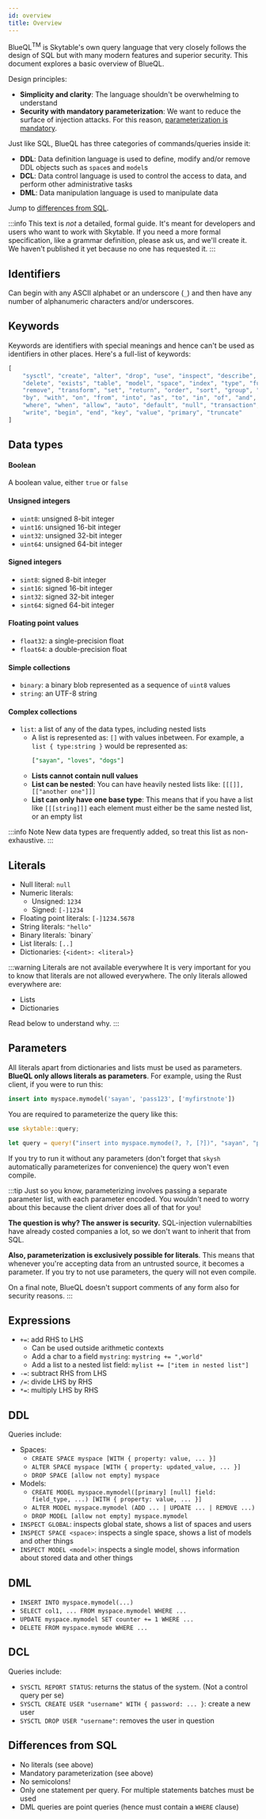 ```yaml
---
id: overview
title: Overview
---
```


BlueQL<sup>TM</sup> is Skytable's own query language that very closely follows the design of SQL but with many 
modern features  and superior security. This document explores a basic overview of BlueQL.

Design principles:
- **Simplicity and clarity**: The language shouldn't be overwhelming to understand
- **Security with mandatory parameterization**: We want to reduce the surface of injection attacks. For this reason, [parameterization is mandatory](#parameters).

Just like SQL, BlueQL has three categories of commands/queries inside it:

- **DDL**: Data definition language is used to define, modify and/or remove DDL objects such as `space`s and `model`s
- **DCL**: Data control language is used to control the access to data, and perform other administrative tasks
- **DML**: Data manipulation language is used to manipulate data

Jump to [differences from SQL](#differences-from-sql).

:::info
This text is *not* a detailed, formal guide. It's meant for developers and users who want to work with 
Skytable.  If you need a more formal specification, like a grammar definition, please ask us, and we'll create 
it. We haven't published it yet because no one has requested it.
:::

## Identifiers
Can begin with any ASCII alphabet or an underscore (`_`) and then have any number of alphanumeric characters and/or underscores.

## Keywords

Keywords are identifiers with special meanings and hence can't be used as identifiers in other places. Here's a full-list of 
keywords:

```ts
[
    "sysctl", "create", "alter", "drop", "use", "inspect", "describe", "insert", "select", "update",
    "delete", "exists", "table", "model", "space", "index", "type", "function", "rename", "add",
    "remove", "transform", "set", "return", "order", "sort", "group", "limit", "asc", "desc", "all",
    "by", "with", "on", "from", "into", "as", "to", "in", "of", "and", "or", "not", "if", "else",
    "where", "when", "allow", "auto", "default", "null", "transaction", "batch", "lock", "read",
    "write", "begin", "end", "key", "value", "primary", "truncate"
]
```

## Data types

#### Boolean
A boolean value, either `true` or `false`

#### Unsigned integers

- `uint8`: unsigned 8-bit integer
- `uint16`: unsigned 16-bit integer
- `uint32`: unsigned 32-bit integer
- `uint64`: unsigned 64-bit integer

#### Signed integers

- `sint8`: signed 8-bit integer
- `sint16`: signed 16-bit integer
- `sint32`: signed 32-bit integer
- `sint64`: signed 64-bit integer

#### Floating point values

- `float32`: a single-precision float
- `float64`: a double-precision float

#### Simple collections

- `binary`: a binary blob represented as a sequence of `uint8` values
- `string`: an UTF-8 string

#### Complex collections

- `list`: a list of any of the data types, including nested lists
  - A list is represented as: `[]` with values inbetween. For example, a `list { type:string }` would be represented as:
    ```sql
    ["sayan", "loves", "dogs"]
    ```
  - **Lists cannot contain null values**
  - **List can be nested**: You can have heavily nested lists like: `[[[]], [["another one"]]]`
  - **List can only have one base type**: This means that if you have a list like `[[[string]]]` each element must either be the same nested list, or an empty list

:::info Note
New data types are frequently added, so treat this list as non-exhaustive.
:::

## Literals

- Null literal: `null`
- Numeric literals:
  - Unsigned: `1234`
  - Signed: `[-]1234`
- Floating point literals: `[-]1234.5678`
- String literals: `"hello"`
- Binary literals: \`binary\`
- List literals: `[..]`
- Dictionaries: `{<ident>: <literal>}`

:::warning Literals are not available everywhere
It is very important for you to know that literals are not allowed everywhere. The only literals allowed everywhere are:
- Lists
- Dictionaries

Read below to understand why.
:::

## Parameters

All literals apart from dictionaries and lists must be used as parameters. **BlueQL only allows literals as parameters**. For example, using the Rust client, if you were to run this:

```sql
insert into myspace.mymodel('sayan', 'pass123', ['myfirstnote'])
```

You are required to parameterize the query like this:

```rust
use skytable::query;

let query = query!("insert into myspace.mymode(?, ?, [?])", "sayan", "pass123", "myfirstnote")
```

If you try to run it without any parameters (don't forget that `skysh` automatically parameterizes for convenience) the query
won't even compile.

:::tip
Just so you know, parameterizing involves passing a separate parameter list, with each parameter encoded. You wouldn't need to worry about this because the client driver does all of that for you!

**The question is why? The answer is security.** SQL-injection vulernabilties have already costed companies a lot, so we don't
want to inherit that from SQL.

**Also, parameterization is exclusively possible for literals**. This means that whenever you're accepting data from an untrusted
source, it becomes a parameter. If you try to not use parameters, the query will not even compile.

On a final note, BlueQL doesn't support comments of any form also for security reasons.
:::

## Expressions

- `+=`: add RHS to LHS
  - Can be used outside arithmetic contexts
  - Add a char to a field `mystring`: `mystring += ",world"`
  - Add a list to a nested list field: `mylist += ["item in nested list"]`
- `-=`: subtract RHS from LHS
- `/=`: divide LHS by RHS
- `*=`: multiply LHS by RHS

## DDL

Queries include:
- Spaces:
  - `CREATE SPACE myspace [WITH { property: value, ... }]`
  - `ALTER SPACE myspace [WITH { property: updated_value, ... }]`
  - `DROP SPACE [allow not empty] myspace`
- Models:
  - `CREATE MODEL myspace.mymodel([primary] [null] field: field_type, ...) [WITH { property: value, ... }]`
  - `ALTER MODEL myspace.mymodel (ADD ... | UPDATE ... | REMOVE ...)`
  - `DROP MODEL [allow not empty] myspace.mymodel`
- `INSPECT GLOBAL`: inspects global state, shows a list of spaces and users
- `INSPECT SPACE <space>`: inspects a single space, shows a list of models and other things
- `INSPECT MODEL <model>`: inspects a single model, shows information about stored data and other things

## DML

- `INSERT INTO myspace.mymodel(...)`
- `SELECT col1, ... FROM myspace.mymodel WHERE ...`
- `UPDATE myspace.mymodel SET counter += 1 WHERE ...`
- `DELETE FROM myspace.mymode WHERE ...`

## DCL

Queries include:
- `SYSCTL REPORT STATUS`: returns the status of the system. (Not a control query per se)
- `SYSCTL CREATE USER "username" WITH { password: ... }`: create a new user
- `SYSCTL DROP USER "username"`: removes the user in question

## Differences from SQL

- No literals (see above)
- Mandatory parameterization (see above)
- No semicolons!
- Only one statement per query. For multiple statements batches must be used
- DML queries are point queries (hence must contain a `WHERE` clause)
